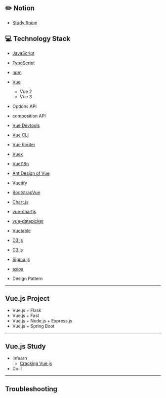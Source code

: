 ## :pencil2: Notion 
+ [Study Room](https://violet-lilac.notion.site/Vue-js-1fb0f3f0c54745719556b80f1ffd981f)

## :computer: Technology Stack
+ [JavaScript](https://developer.mozilla.org/ko/docs/Web/JavaScript)
+ [TypeScript](https://www.typescriptlang.org/)
+ [npm](https://www.npmjs.com/)
+ [Vue](https://vuejs.org/)
  + Vue 2
  + Vue 3
+ Options API
+ composition API

+ [Vue Devtools](https://devtools.vuejs.org/)
+ [Vue CLI](https://cli.vuejs.org/)
+ [Vue Router](https://router.vuejs.org/)
+ [Vuex](https://vuex.vuejs.org/)
+ [VueI18n](https://kazupon.github.io/vue-i18n/)
+ [Ant Design of Vue](https://antdv.com/docs/vue/introduce/)
+ [Vuetify](https://vuetifyjs.com/en/)
+ [BootstrapVue](https://bootstrap-vue.org/)
+ [Chart.js](https://www.chartjs.org/)
+ [vue-chartjs](https://vue-chartjs.org/)
+ [vue-datepicker](https://www.npmjs.com/package/vue2-datepicker)
+ [Vuetable](https://www.vuetable.com/)
+ [D3.js](https://d3js.org/)
+ [C3.js](https://c3js.org/)
+ [Sigma.js](http://sigmajs.org/)
+ [axios](https://github.com/axios/axios)
+ Design Pattern

------------
## Vue.js Project
+ Vue.js + Flask
+ Vue.js + Fast
+ Vue.js + Node.js + Express.js
+ Vue.js + Spring Boot

------------
## Vue.js Study
+ Infearn
  + [Cracking Vue.js](https://joshua1988.github.io/vue-camp/)
+ Do it

-----------

## Troubleshooting
